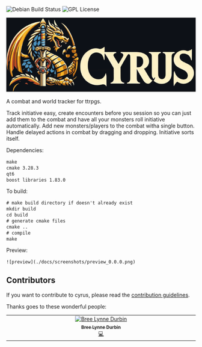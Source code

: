 ![Debian Build Status](https://img.shields.io/github/actions/workflow/status/BreeDurbin/cyrus/cmake-single-platform.yml?style=flat-square&logo=ubuntu&label=Ubuntu%20Build&color=#E95420)
![GPL License](https://img.shields.io/github/license/BreeDurbin/cyrus?style=flat-square&logo=gnu&label=License)




![alt text](./docs/image/CYRUS_BANNER.png)


A combat and world tracker for ttrpgs.

Track initiative easy, create encounters before you session so you can just add them to the combat and have all your monsters roll initiative automatically. Add new monsters/players to the combat witha  single button. Handle delayed actions in combat by dragging and dropping. Initiative sorts itself. 

Dependencies:
```
make
cmake 3.28.3
qt6
boost libraries 1.83.0
```

To build:
```
# make build directory if doesn't already exist
mkdir build
cd build
# generate cmake files
cmake ..
# compile
make
```

Preview:
```
![preview](./docs/screenshots/preview_0.0.0.png)
```


## Contributors

If you want to contribute to cyrus, please read the [contribution guidelines](CONTRIBUTING.md).

Thanks goes to these wonderful people:

<!-- ALL-CONTRIBUTORS-LIST:START - Do not remove or modify this section -->
<!-- prettier-ignore-start -->
<!-- markdownlint-disable -->
<table>
  <tbody>
    <tr>
      <td align="center" valign="top" width="14.28%"><a href="https://breedurbin.carrd.co"><img src="https://avatars.githubusercontent.com/u/88691414?v=4?s=100" width="100px;" alt="Bree Lynne Durbin"/><br /><sub><b>Bree Lynne Durbin</b></sub></a><br /><a href="#code-BreeDurbin" title="Code">💻</a></td>
    </tr>
  </tbody>
</table>

<!-- markdownlint-restore -->
<!-- prettier-ignore-end -->

<!-- ALL-CONTRIBUTORS-LIST:END -->

